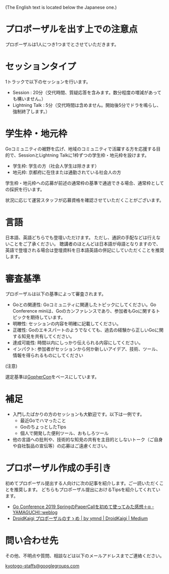 <!--
  TODO: 結果発表日の目安が決まったら記入する
  CfPの結果は**x/y(曜日)**に、sessionizeに登録されたメールにお送りする予定です
-->

(The English text is located below the Japanese one.)

# プロポーザルを出す上での注意点

プロポーザルは1人につき1つまでとさせていただきます。

# セッションタイプ

1トラックで以下のセッションを行います。

* Session : 20分（交代時間、質疑応答を含みます。数分程度の増減があっても構いません。）
* Lightning Talk : 5分（交代時間は含めません。開始後5分でドラを鳴らし、強制終了します。）

# 学生枠・地元枠

Goコミュニティの裾野を広げ、地域のコミュニティで活躍する方を応援する目的で、SessionとLightning Talkに1枠ずつの学生枠・地元枠を設けます。

* 学生枠: 学生の方（社会人学生は除きます）
* 地元枠: 京都府に在住または通勤されている社会人の方

学生枠・地元枠への応募が前述の通常枠の基準で通過できる場合、通常枠としての採択を行います。

状況に応じて運営スタッフが応募資格を確認させていただくことがございます。

# 言語

日本語、英語どちらでも登壇いただけます。
ただし、通訳の手配などは行えないことをご了承ください。
聴講者のほとんどは日本語が母語となりますので、英語で登壇される場合は登壇資料を日本語英語の併記にしていただくことを推奨します。

# 審査基準

プロポーザルは以下の基準によって審査されます。

* Goとの関連性: Goコミュニティに関連したトピックにしてください。Go Conference miniは、Goのカンファレンスであり、参加者もGoに関するトピックを期待しています。
* 明瞭性: セッションの内容を明確に記載してください。
* 正確性: Goのエキスパートのようでなくても、過去の経験から正しいGoに関する知見を共有してください。
* 達成可能性: 時間以内にしっかり伝えられる内容にしてください。
* インパクト: 参加者がセッションから何か新しいアイデア、技術、ツール、情報を得られるものにしてください

(注意)

選定基準は[GopherCon](https://www.papercall.io/gophercon-2019)をベースにしています。

# 補足

* 入門したばかりの方のセッションも大歓迎です。以下は一例です。
    * 最近Goでハマったこと
    * GoのちょっとしたTips
    * 個人で開発した便利ツール、おもしろツール
* 他の言語への批判や、技術的な知見の共有を主目的としないトーク（ご自身や自社製品の宣伝等）の応募はご遠慮ください。

# プロポーザル作成の手引き

初めてプロポーザル提出する人向けに次の記事を紹介します。ご一読いただくことを推奨します。
どちらもプロポーザル提出におけるTipsを紹介してくれています。

- [Go Conference 2019 SpringのPaperCallを初めて使ってみた感想＋α - YAMAGUCHI::weblog](https://ymotongpoo.hatenablog.com/entry/2019/04/25/001319#:~:text=%E3%81%9D%E3%81%93%E3%81%A7%E3%82%82PaperCall%E3%82%92%E4%BD%BF%E3%81%86%E3%82%88%E3%81%86%E3%81%AA%E3%81%AE%E3%81%A7%E3%80%81%E6%AE%8B%E5%BF%B5%E3%81%AA%E3%81%8C%E3%82%89%E9%80%9A%E3%82%89%E3%81%AA%E3%81%8B%E3%81%A3%E3%81%9F%E4%BA%BA%E3%82%82%E3%80%81PaperCall%E3%81%AE%E6%A9%9F%E8%83%BD%E3%82%92%E4%BD%BF%E3%81%A3%E3%81%A6%E3%81%9D%E3%81%A1%E3%82%89%E3%81%AB%E7%99%BB%E9%8C%B2%E3%81%97%E3%81%A6%E3%81%BF%E3%81%A6%E3%82%82%E3%82%89%E3%81%84%E3%81%9F%E3%81%84%E3%81%A7%E3%81%99%E3%80%82-,%E3%82%B3%E3%83%9F%E3%83%83%E3%83%86%E3%82%A3%E3%83%BC%E3%81%A8%E3%81%97%E3%81%A6%E3%81%AE%E6%84%9F%E6%83%B3,-Proposal%E3%82%92%E3%81%9F%E3%81%8F%E3%81%95%E3%82%93%E3%81%84%E3%81%9F%E3%81%A0%E3%81%84%E3%81%9F%E4%B8%AD%E3%81%A7%E3%80%81%E3%82%84%E3%81%AF%E3%82%8A%E3%82%82%E3%81%86%E3%81%A1%E3%82%87%E3%81%A3%E3%81%A8%E6%94%B9%E5%96%84%E3%81%97%E3%81%A6%E3%82%82%E3%82%89%E3%81%84%E3%81%9F%E3%81%84%E3%81%AA%E3%81%A8%E6%80%9D%E3%81%86Proposal%E3%81%AF%E3%81%82%E3%81%A3%E3%81%A6%E3%80%81%E4%BD%95%E6%AE%B5%E9%9A%8E%E3%81%8B%E3%81%82%E3%81%A3%E3%81%9F%E3%81%AE%E3%81%A7%E3%81%99%E3%81%8C%E3%81%A4%E3%81%8E%E3%81%AE%E3%82%88%E3%81%86%E3%81%AA%E3%82%82%E3%81%AE%E3%81%8C%E5%A4%9A%E3%81%8B%E3%81%A3%E3%81%9F%E3%81%A7%E3%81%99)
- [DroidKaigi プロポーザルのすゝめ | by ymnd | DroidKaigi | Medium](https://medium.com/droidkaigi/how-to-write-a-good-proposal-for-droidkaigi-2019-jp-ada3ff82d89b)

# 問い合わせ先

その他、不明点や質問、相談などは以下のメールアドレスまでご連絡ください。

kyotogo-staffs@googlegroups.com
